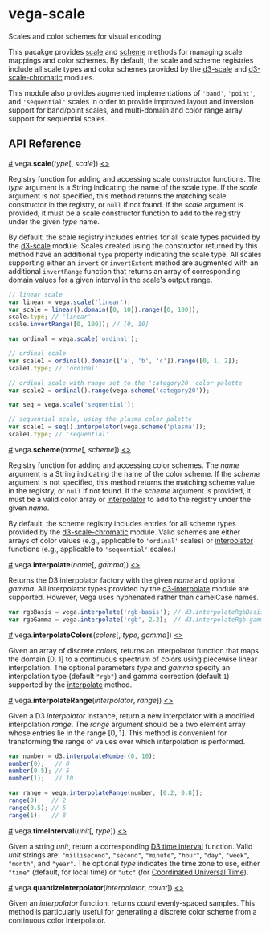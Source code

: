 # vega-scale

Scales and color schemes for visual encoding.

This pacakge provides [scale](#scale) and [scheme](#scheme) methods for managing scale mappings and color schemes. By default, the scale and scheme registries include all scale types and color schemes provided by the [d3-scale](https://github.com/d3/d3-scale) and [d3-scale-chromatic](https://github.com/d3/d3-scale-chromatic) modules.

This module also provides augmented implementations of `'band'`, `'point'`, and `'sequential'` scales in order to provide improved layout and inversion support for band/point scales, and multi-domain and color range array support for sequential scales.

## API Reference

<a name="scale" href="#scale">#</a>
vega.<b>scale</b>(<i>type</i>[, <i>scale</i>])
[<>](https://github.com/vega/vega/blob/master/packages/vega-scale/src/scales.js "Source")

Registry function for adding and accessing scale constructor functions. The *type* argument is a String indicating the name of the scale type. If the *scale* argument is not specified, this method returns the matching scale constructor in the registry, or `null` if not found. If the *scale* argument is provided, it must be a scale constructor function to add to the registry under the given *type* name.

By default, the scale registry includes entries for all scale types provided by the [d3-scale](https://github.com/d3/d3-scale) module. Scales created using the constructor returned by this method have an additional `type` property indicating the scale type. All scales supporting either an `invert` or `invertExtent` method are augmented with an additional `invertRange` function that returns an array of corresponding domain values for a given interval in the scale's output range.

```js
// linear scale
var linear = vega.scale('linear');
var scale = linear().domain([0, 10]).range([0, 100]);
scale.type; // 'linear'
scale.invertRange([0, 100]); // [0, 10]
```

```js
var ordinal = vega.scale('ordinal');

// ordinal scale
var scale1 = ordinal().domain(['a', 'b', 'c']).range([0, 1, 2]);
scale1.type; // 'ordinal'

// ordinal scale with range set to the 'category20' color palette
var scale2 = ordinal().range(vega.scheme('category20'));
```

```js
var seq = vega.scale('sequential');

// sequential scale, using the plasma color palette
var scale1 = seq().interpolator(vega.scheme('plasma'));
scale1.type; // 'sequential'
```

<a name="scheme" href="#scheme">#</a>
vega.<b>scheme</b>(<i>name</i>[, <i>scheme</i>])
[<>](https://github.com/vega/vega/blob/master/packages/vega-scale/src/schemes.js "Source")

Registry function for adding and accessing color schemes. The *name* argument is a String indicating the name of the color scheme. If the *scheme* argument is not specified, this method returns the matching scheme value in the registry, or `null` if not found. If the *scheme* argument is provided, it must be a valid color array or [interpolator](https://github.com/d3/d3-scale#sequential_interpolator) to add to the registry under the given *name*.

By default, the scheme registry includes entries for all scheme types provided by the
[d3-scale-chromatic](https://github.com/d3/d3-scale-chromatic) module. Valid schemes are either arrays of color values (e.g., applicable to `'ordinal'` scales) or [interpolator](https://github.com/d3/d3-scale#sequential_interpolator) functions (e.g., applicable to `'sequential'` scales.)

<a name="interpolate" href="#interpolate">#</a>
vega.<b>interpolate</b>(<i>name</i>[, <i>gamma</i>])
[<>](https://github.com/vega/vega/blob/master/packages/vega-scale/src/interpolate.js "Source")

Returns the D3 interpolator factory with the given *name* and optional *gamma*. All interpolator types provided by the [d3-interpolate](https://github.com/d3/d3-interpolate) module are supported. However, Vega uses hyphenated rather than camelCase names.

```js
var rgbBasis = vega.interpolate('rgb-basis'); // d3.interpolateRgbBasis
var rgbGamma = vega.interpolate('rgb', 2.2);  // d3.interpolateRgb.gamma(2.2)
```

<a name="interpolateColors" href="#interpolateColors">#</a>
vega.<b>interpolateColors</b>(<i>colors</i>[, <i>type</i>, <i>gamma</i>])
[<>](https://github.com/vega/vega/blob/master/packages/vega-scale/src/interpolate.js "Source")

Given an array of discrete *colors*, returns an interpolator function that maps the domain [0, 1] to a continuous spectrum of colors using piecewise linear interpolation. The optional parameters *type* and *gamma* specify an interpolation type (default `"rgb"`) and gamma correction (default `1`) supported by the [interpolate](#interpolate) method.

<a name="interpolateRange" href="#interpolateRange">#</a>
vega.<b>interpolateRange</b>(<i>interpolator</i>, <i>range</i>])
[<>](https://github.com/vega/vega/blob/master/packages/vega-scale/src/interpolate.js "Source")

Given a D3 *interpolator* instance, return a new interpolator with a modified interpolation *range*. The *range* argument should be a two element array whose entries lie in the range [0, 1]. This method is convenient for transforming the range of values over which interpolation is performed.

```js
var number = d3.interpolateNumber(0, 10);
number(0);   // 0
number(0.5); // 5
number(1);   // 10

var range = vega.interpolateRange(number, [0.2, 0.8]);
range(0);   // 2
range(0.5); // 5
range(1);   // 8
```

<a name="timeInterval" href="#timeInterval">#</a>
vega.<b>timeInterval</b>(<i>unit</i>[, <i>type</i>])
[<>](https://github.com/vega/vega/blob/master/packages/vega-scale/src/timeInterval.js "Source")

Given a string _unit_, return a corresponding [D3 time interval](https://github.com/d3/d3-time#_interval) function. Valid _unit_ strings are: `"millisecond"`, `"second"`, `"minute"`, `"hour"`, `"day"`, `"week"`, `"month"`, and `"year"`. The optional _type_ indicates the time zone to use, either `"time"` (default, for local time) or `"utc"` (for [Coordinated Universal Time](https://en.wikipedia.org/wiki/Coordinated_Universal_Time)).

<a name="quantizeInterpolator" href="#quantizeInterpolator">#</a>
vega.<b>quantizeInterpolator</b>(<i>interpolator</i>, <i>count</i>])
[<>](https://github.com/vega/vega/blob/master/packages/vega-scale/src/interpolate.js "Source")

Given an *interpolator* function, returns *count* evenly-spaced samples. This method is particularly useful for generating a discrete color scheme from a continuous color interpolator.
